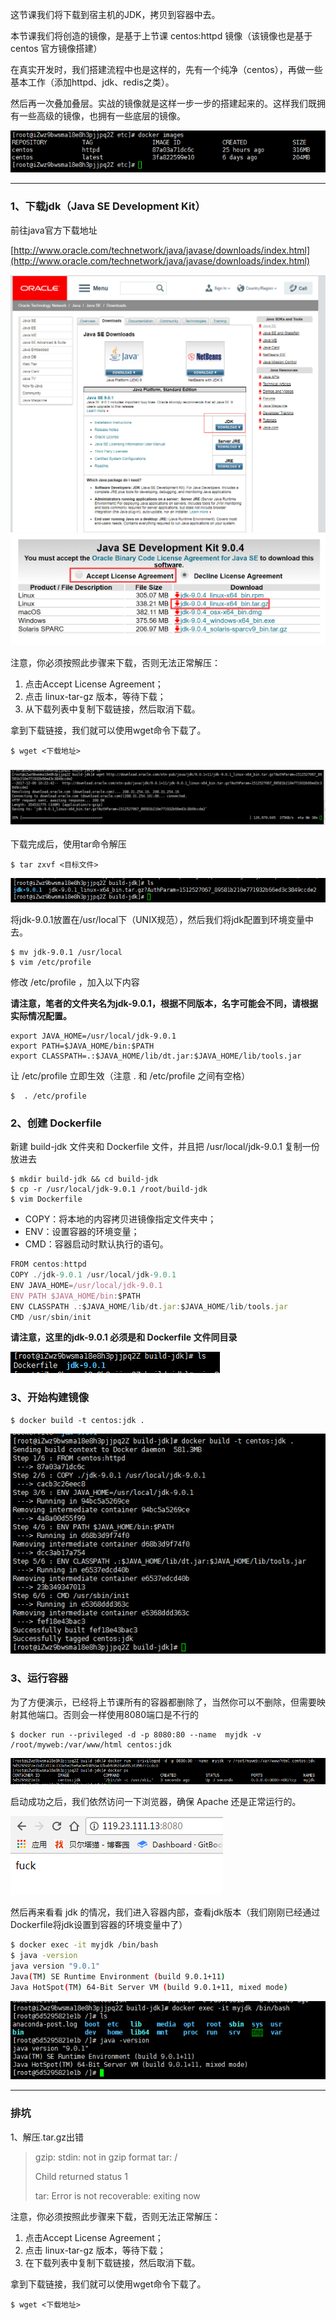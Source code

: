 这节课我们将下载到宿主机的JDK，拷贝到容器中去。

本节课我们将创造的镜像，是基于上节课 centos:httpd 镜像（该镜像也是基于 centos 官方镜像搭建）

在真实开发时，我们搭建流程中也是这样的，先有一个纯净（centos），再做一些基本工作（添加httpd、jdk、redis之类）。

然后再一次叠加叠层。实战的镜像就是这样一步一步的搭建起来的。这样我们既拥有一些高级的镜像，也拥有一些底层的镜像。

![](/assets/34345345import.png)

---

### 1、下载jdk（Java SE Development Kit）

前往java官方下载地址

[http://www.oracle.com/technetwork/java/javase/downloads/index.html](http://www.oracle.com/technetwork/java/javase/downloads/index.html)

![](/assets/65555import.png)![](/assets/zasdijijaisdj2183import.png)

注意，你必须按照此步骤来下载，否则无法正常解压：

1. 点击Accept License Agreement；
2. 点击 linux-tar-gz 版本，等待下载；
3. 从下载列表中复制下载链接，然后取消下载。

拿到下载链接，我们就可以使用wget命令下载了。

```
$ wget <下载地址>
```

### ![](/assets/123123123.png)

下载完成后，使用tar命令解压

```
$ tar zxvf <目标文件>
```

![](/assets/1212123123import.png)

将jdk-9.0.1放置在/usr/local下（UNIX规范），然后我们将jdk配置到环境变量中去。

```
$ mv jdk-9.0.1 /usr/local
$ vim /etc/profile
```

修改 /etc/profile ，加入以下内容

**请注意，笔者的文件夹名为jdk-9.0.1，根据不同版本，名字可能会不同，请根据实际情况配置。**

```
export JAVA_HOME=/usr/local/jdk-9.0.1
export PATH=$JAVA_HOME/bin:$PATH
export CLASSPATH=.:$JAVA_HOME/lib/dt.jar:$JAVA_HOME/lib/tools.jar
```

让 /etc/profile 立即生效（注意 . 和 /etc/profile 之间有空格）

```
$  . /etc/profile
```

### 2、创建 Dockerfile

新建 build-jdk 文件夹和 Dockerfile 文件，并且把 /usr/local/jdk-9.0.1 复制一份放进去

```
$ mkdir build-jdk && cd build-jdk
$ cp -r /usr/local/jdk-9.0.1 /root/build-jdk
$ vim Dockerfile
```

* COPY：将本地的内容拷贝进镜像指定文件夹中；
* ENV：设置容器的环境变量；
* CMD：容器启动时默认执行的语句。

```js
FROM centos:httpd 
COPY ./jdk-9.0.1 /usr/local/jdk-9.0.1
ENV JAVA_HOME=/usr/local/jdk-9.0.1
ENV PATH $JAVA_HOME/bin:$PATH
ENV CLASSPATH .:$JAVA_HOME/lib/dt.jar:$JAVA_HOME/lib/tools.jar
CMD /usr/sbin/init
```

**请注意，这里的jdk-9.0.1 必须是和 Dockerfile 文件同目录**

![](/assets/45346import.png)

### 3、开始构建镜像

```
$ docker build -t centos:jdk .
```

![](/assets/141142123import.png)

### 3、运行容器

为了方便演示，已经将上节课所有的容器都删除了，当然你可以不删除，但需要映射其他端口。否则会一样使用8080端口是不行的

```
$ docker run --privileged -d -p 8080:80 --name  myjdk -v /root/myweb:/var/www/html centos:jdk
```

![](/assets/231234342234342import.png)

启动成功之后，我们依然访问一下浏览器，确保 Apache 还是正常运行的。

![](/assets/23123123123import.png)

然后再来看看 jdk 的情况，我们进入容器内部，查看jdk版本（我们刚刚已经通过Dockerfile将jdk设置到容器的环境变量中了）

```bash
$ docker exec -it myjdk /bin/bash
$ java -version
java version "9.0.1"
Java(TM) SE Runtime Environment (build 9.0.1+11)
Java HotSpot(TM) 64-Bit Server VM (build 9.0.1+11, mixed mode)
```

![](/assets/16735468import.png)

---

### 排坑

1、解压.tar.gz出错

> gzip: stdin: not in gzip format tar: /
>
> Child returned status 1
>
> tar: Error is not recoverable: exiting now

注意，你必须按照此步骤来下载，否则无法正常解压：

1. 点击Accept License Agreement；
2. 点击 linux-tar-gz 版本，等待下载；
3. 在下载列表中复制下载链接，然后取消下载。

拿到下载链接，我们就可以使用wget命令下载了。

```
$ wget <下载地址>
```



